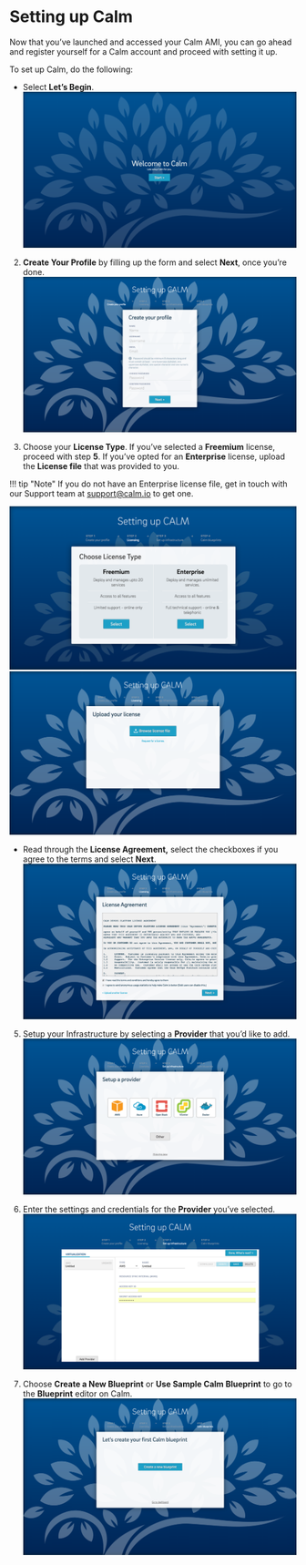 # Setting up Calm

Now that you’ve launched and accessed your Calm AMI, you can go ahead and register yourself for a Calm account and proceed with setting it up. 

To set up Calm, do the following:

* Select **Let’s Begin**.![image alt text](img/image_0_lc.png)

2. **Create Your Profile** by filling up the form and select **Next**, once you’re done.![image alt text](img/image_1_lc.png)  

3. Choose your **License Type**. If you’ve selected a **Freemium** license, proceed with step **5**. If you’ve opted for an **Enterprise** license, upload the **License file** that was provided to you. 

!!! tip "Note"
	If you do not have an Enterprise license file, get in touch with our Support team at [support@calm.io](mailto:support@calm.io) to get one.
	
![image alt text](img/image_2_lc.png)![image alt text](img/image_3_lc.png)

* Read through the **License Agreement,** select the checkboxes if you agree to the terms and select **Next**.
![image alt text](img/image_4_lc.png)

5. Setup your Infrastructure by selecting a **Provider** that you’d like to add.      ![image alt text](img/image_5_lc.png)

6. Enter the settings and credentials for the **Provider** you’ve selected.![image alt text](img/image_6_lc.png)

7. Choose **Create a New Blueprint** or **Use Sample Calm Blueprint** to go to the **Blueprint** editor on Calm. 
![image alt text](img/image_7_lc.png)

